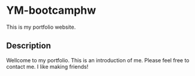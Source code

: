 # YM-bootcamphw
This is my portfolio website.
## Description
Wellcome to my portfolio. This is an introduction of me.
Please feel free to contact me. I like making friends!
